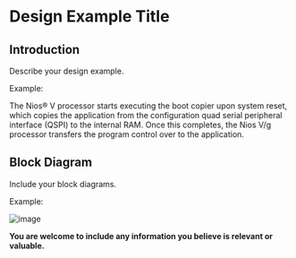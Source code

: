 # Design Example Title

## Introduction

Describe your design example. 

Example: 

The Nios® V processor starts executing the boot copier upon system reset, which copies the application from the configuration quad serial peripheral interface (QSPI) to the internal RAM. Once this completes, the Nios V/g processor transfers the program control over to the application.

## Block Diagram

Include your block diagrams.

Example:

![image](https://github.com/Intel-Design-Store/template/assets/91928627/beb1191e-3077-4a62-905b-45833c3c7b12)


**You are welcome to include any information you believe is relevant or valuable.**
